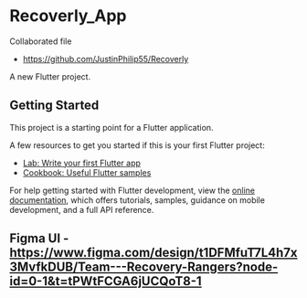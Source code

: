 # Recoverly_App

Collaborated file
- https://github.com/JustinPhilip55/Recoverly

A new Flutter project.

## Getting Started

This project is a starting point for a Flutter application.

A few resources to get you started if this is your first Flutter project:

- [Lab: Write your first Flutter app](https://docs.flutter.dev/get-started/codelab)
- [Cookbook: Useful Flutter samples](https://docs.flutter.dev/cookbook)

For help getting started with Flutter development, view the
[online documentation](https://docs.flutter.dev/), which offers tutorials,
samples, guidance on mobile development, and a full API reference.



## Figma UI - https://www.figma.com/design/t1DFMfuT7L4h7x3MvfkDUB/Team---Recovery-Rangers?node-id=0-1&t=tPWtFCGA6jUCQoT8-1
